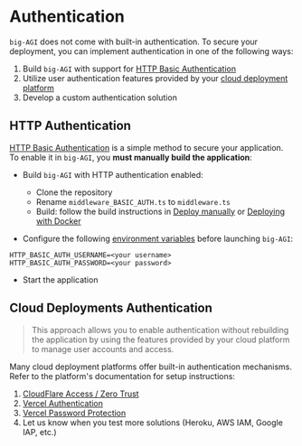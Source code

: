 # Authentication

`big-AGI` does not come with built-in authentication. To secure your deployment, you can implement authentication
in one of the following ways:

1. Build `big-AGI` with support for [HTTP Basic Authentication](#http-authentication)
2. Utilize user authentication features provided by your [cloud deployment platform](#cloud-deployments-authentication)
3. Develop a custom authentication solution

## HTTP Authentication

[HTTP Basic Authentication](https://developer.mozilla.org/en-US/docs/Web/HTTP/Authentication) is a simple method
to secure your application. To enable it in `big-AGI`, you **must manually build the application**:

- Build `big-AGI` with HTTP authentication enabled:
  - Clone the repository
  - Rename `middleware_BASIC_AUTH.ts` to `middleware.ts`
  - Build: follow the build instructions in [Deploy manually](../README.md#-deploy-manually) or [Deploying with Docker](deploy-docker.md)

- Configure the following [environment variables](environment-variables.md) before launching `big-AGI`:
```dotenv
HTTP_BASIC_AUTH_USERNAME=<your username>
HTTP_BASIC_AUTH_PASSWORD=<your password>
```

- Start the application

## Cloud Deployments Authentication

> This approach allows you to enable authentication without rebuilding the application by using the features
> provided by your cloud platform to manage user accounts and access.

Many cloud deployment platforms offer built-in authentication mechanisms. Refer to the platform's documentation
for setup instructions:

1. [CloudFlare Access / Zero Trust](https://www.cloudflare.com/zero-trust/products/access/)
2. [Vercel Authentication](https://vercel.com/docs/security/deployment-protection/methods-to-protect-deployments/vercel-authentication)
3. [Vercel Password Protection](https://vercel.com/docs/security/deployment-protection/methods-to-protect-deployments/password-protection)
4. Let us know when you test more solutions (Heroku, AWS IAM, Google IAP, etc.)
